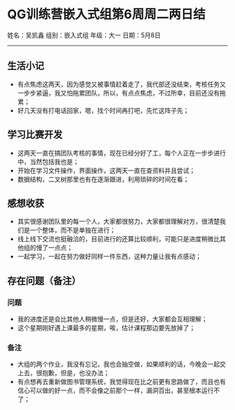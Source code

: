 # QG训练营嵌入式组第6周周二两日结

姓名：吴凯鑫            组别：嵌入式组              年级：大一                日期：5月8日

***

## 生活小记

- 有点焦虑这两天，因为感觉又被事情赶着走了，我代部还没结束，考核任务又一步步紧逼，我又怕拖累团队，所以，有点点焦虑，不过所幸，目前还没有拖累；
- 好几天没有打电话回家，嗯，找个时间再打吧，先忙这阵子先；

## 学习比赛开发

- 这两天一直在搞团队考核的事情，现在已经分好了工，每个人正在一步步进行中，当然包括我也是；
- 开始在学习文件操作，界面操作，这两天一直在查资料并且尝试；
- 数据结构，二叉树那里也有在逐渐跟进，利用琐碎的时间在看；

## 感想收获

- 其实很感谢团队里的每一个人，大家都很努力，大家都很理解对方，很清楚我们是一个整体，而不是单独在进行；
- 线上线下交流也挺融洽的，目前进行的还算比较顺利，可能只是进度稍微比其他组的慢了一点点；
- 一起学习，一起在努力做好同样一件东西，这种力量让我有点感动；

## 存在问题（备注）

### 问题

- 我的进度还是会比其他人稍微慢一点，但是还好，大家都会互相理解；
- 这个星期刚好遇上课最多的星期，唉，估计课程那边要先放掉了；

### 备注

- 大组的两个作业，我没有忘记，我也会抽空做，如果顺利的话，今晚会一起交上去，很抱歉，但是，也没办法；
- 有点想再去重新做图书管理系统，我觉得现在比之前更有思路做了，而且也有信心可以做的好一点，而不会像之前那个一样，漏洞百出，甚至根本运行不了；

